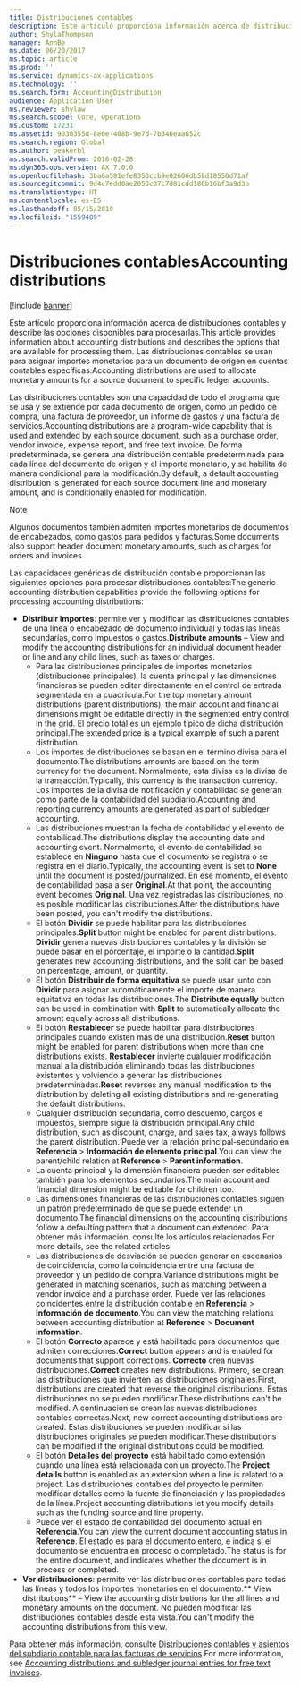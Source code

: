 ```yaml
---
title: Distribuciones contables
description: Este artículo proporciona información acerca de distribuciones contables y describe las opciones disponibles para procesarlas. Las distribuciones contables se usan para asignar importes monetarios para un documento de origen en cuentas contables específicas.
author: ShylaThompson
manager: AnnBe
ms.date: 06/20/2017
ms.topic: article
ms.prod: ''
ms.service: dynamics-ax-applications
ms.technology: ''
ms.search.form: AccountingDistribution
audience: Application User
ms.reviewer: shylaw
ms.search.scope: Core, Operations
ms.custom: 17231
ms.assetid: 9030355d-8e6e-408b-9e7d-7b346eaa652c
ms.search.region: Global
ms.author: peakerbl
ms.search.validFrom: 2016-02-28
ms.dyn365.ops.version: AX 7.0.0
ms.openlocfilehash: 3ba6a581efe8353ccb9e02606db58d18550d71af
ms.sourcegitcommit: 9d4c7edd0ae2053c37c7d81cdd180b16bf3a9d3b
ms.translationtype: HT
ms.contentlocale: es-ES
ms.lasthandoff: 05/15/2019
ms.locfileid: "1559489"
---
```

# <a name="accounting-distributions"></a><span data-ttu-id="d2725-104">Distribuciones contables</span><span class="sxs-lookup"><span data-stu-id="d2725-104">Accounting distributions</span></span>

[!include [banner](../includes/banner.md)]

<span data-ttu-id="d2725-105">Este artículo proporciona información acerca de distribuciones contables y describe las opciones disponibles para procesarlas.</span><span class="sxs-lookup"><span data-stu-id="d2725-105">This article provides information about accounting distributions and describes the options that are available for processing them.</span></span> <span data-ttu-id="d2725-106">Las distribuciones contables se usan para asignar importes monetarios para un documento de origen en cuentas contables específicas.</span><span class="sxs-lookup"><span data-stu-id="d2725-106">Accounting distributions are used to allocate monetary amounts for a source document to specific ledger accounts.</span></span> 

<span data-ttu-id="d2725-107">Las distribuciones contables son una capacidad de todo el programa que se usa y se extiende por cada documento de origen, como un pedido de compra, una factura de proveedor, un informe de gastos y una factura de servicios.</span><span class="sxs-lookup"><span data-stu-id="d2725-107">Accounting distributions are a program-wide capability that is used and extended by each source document, such as a purchase order, vendor invoice, expense report, and free text invoice.</span></span> <span data-ttu-id="d2725-108">De forma predeterminada, se genera una distribución contable predeterminada para cada línea del documento de origen y el importe monetario, y se habilita de manera condicional para la modificación.</span><span class="sxs-lookup"><span data-stu-id="d2725-108">By default, a default accounting distribution is generated for each source document line and monetary amount, and is conditionally enabled for modification.</span></span> 

> [!Note] 
> <span data-ttu-id="d2725-109">Algunos documentos también admiten importes monetarios de documentos de encabezados, como gastos para pedidos y facturas.</span><span class="sxs-lookup"><span data-stu-id="d2725-109">Some documents also support header document monetary amounts, such as charges for orders and invoices.</span></span> 

<span data-ttu-id="d2725-110">Las capacidades genéricas de distribución contable proporcionan las siguientes opciones para procesar distribuciones contables:</span><span class="sxs-lookup"><span data-stu-id="d2725-110">The generic accounting distribution capabilities provide the following options for processing accounting distributions:</span></span>

-   <span data-ttu-id="d2725-111">**Distribuir importes**: permite ver y modificar las distribuciones contables de una línea o encabezado de documento individual y todas las líneas secundarias, como impuestos o gastos.</span><span class="sxs-lookup"><span data-stu-id="d2725-111">**Distribute amounts** – View and modify the accounting distributions for an individual document header or line and any child lines, such as taxes or charges.</span></span>
    -   <span data-ttu-id="d2725-112">Para las distribuciones principales de importes monetarios (distribuciones principales), la cuenta principal y las dimensiones financieras se pueden editar directamente en el control de entrada segmentada en la cuadrícula.</span><span class="sxs-lookup"><span data-stu-id="d2725-112">For the top monetary amount distributions (parent distributions), the main account and financial dimensions might be editable directly in the segmented entry control in the grid.</span></span> <span data-ttu-id="d2725-113">El precio total es un ejemplo típico de dicha distribución principal.</span><span class="sxs-lookup"><span data-stu-id="d2725-113">The extended price is a typical example of such a parent distribution.</span></span>
    -   <span data-ttu-id="d2725-114">Los importes de distribuciones se basan en el término divisa para el documento.</span><span class="sxs-lookup"><span data-stu-id="d2725-114">The distributions amounts are based on the term currency for the document.</span></span> <span data-ttu-id="d2725-115">Normalmente, esta divisa es la divisa de la transacción.</span><span class="sxs-lookup"><span data-stu-id="d2725-115">Typically, this currency is the transaction currency.</span></span> <span data-ttu-id="d2725-116">Los importes de la divisa de notificación y contabilidad se generan como parte de la contabilidad del subdiario.</span><span class="sxs-lookup"><span data-stu-id="d2725-116">Accounting and reporting currency amounts are generated as part of subledger accounting.</span></span>
    -   <span data-ttu-id="d2725-117">Las distribuciones muestran la fecha de contabilidad y el evento de contabilidad.</span><span class="sxs-lookup"><span data-stu-id="d2725-117">The distributions display the accounting date and accounting event.</span></span> <span data-ttu-id="d2725-118">Normalmente, el evento de contabilidad se establece en **Ninguno** hasta que el documento se registra o se registra en el diario.</span><span class="sxs-lookup"><span data-stu-id="d2725-118">Typically, the accounting event is set to **None** until the document is posted/journalized.</span></span> <span data-ttu-id="d2725-119">En ese momento, el evento de contabilidad pasa a ser **Original**.</span><span class="sxs-lookup"><span data-stu-id="d2725-119">At that point, the accounting event becomes **Original**.</span></span> <span data-ttu-id="d2725-120">Una vez registradas las distribuciones, no es posible modificar las distribuciones.</span><span class="sxs-lookup"><span data-stu-id="d2725-120">After the distributions have been posted, you can't modify the distributions.</span></span>
    -   <span data-ttu-id="d2725-121">El botón **Dividir** se puede habilitar para las distribuciones principales.</span><span class="sxs-lookup"><span data-stu-id="d2725-121">**Split** button might be enabled for parent distributions.</span></span> <span data-ttu-id="d2725-122">**Dividir** genera nuevas distribuciones contables y la división se puede basar en el porcentaje, el importe o la cantidad.</span><span class="sxs-lookup"><span data-stu-id="d2725-122">**Split** generates new accounting distributions, and the split can be based on percentage, amount, or quantity.</span></span>
    -   <span data-ttu-id="d2725-123">El botón **Distribuir de forma equitativa** se puede usar junto con **Dividir** para asignar automáticamente el importe de manera equitativa en todas las distribuciones.</span><span class="sxs-lookup"><span data-stu-id="d2725-123">The **Distribute equally** button can be used in combination with **Split** to automatically allocate the amount equally across all distributions.</span></span>
    -   <span data-ttu-id="d2725-124">El botón **Restablecer** se puede habilitar para distribuciones principales cuando existen más de una distribución.</span><span class="sxs-lookup"><span data-stu-id="d2725-124">**Reset** button might be enabled for parent distributions when more than one distributions exists.</span></span> <span data-ttu-id="d2725-125">**Restablecer** invierte cualquier modificación manual a la distribución eliminando todas las distribuciones existentes y volviendo a generar las distribuciones predeterminadas.</span><span class="sxs-lookup"><span data-stu-id="d2725-125">**Reset** reverses any manual modification to the distribution by deleting all existing distributions and re-generating the default distributions.</span></span>
    -   <span data-ttu-id="d2725-126">Cualquier distribución secundaria, como descuento, cargos e impuestos, siempre sigue la distribución principal.</span><span class="sxs-lookup"><span data-stu-id="d2725-126">Any child distribution, such as discount, charge, and sales tax, always follows the parent distribution.</span></span> <span data-ttu-id="d2725-127">Puede ver la relación principal-secundario en **Referencia** &gt; **Información de elemento principal**.</span><span class="sxs-lookup"><span data-stu-id="d2725-127">You can view the parent/child relation at **Reference** &gt; **Parent information**.</span></span>
    -   <span data-ttu-id="d2725-128">La cuenta principal y la dimensión financiera pueden ser editables también para los elementos secundarios.</span><span class="sxs-lookup"><span data-stu-id="d2725-128">The main account and financial dimension might be editable for children too.</span></span>
    -   <span data-ttu-id="d2725-129">Las dimensiones financieras de las distribuciones contables siguen un patrón predeterminado de que se puede extender un documento.</span><span class="sxs-lookup"><span data-stu-id="d2725-129">The financial dimensions on the accounting distributions follow a defaulting pattern that a document can extended.</span></span> <span data-ttu-id="d2725-130">Para obtener más información, consulte los artículos relacionados.</span><span class="sxs-lookup"><span data-stu-id="d2725-130">For more details, see the related articles.</span></span>
    -   <span data-ttu-id="d2725-131">Las distribuciones de desviación se pueden generar en escenarios de coincidencia, como la coincidencia entre una factura de proveedor y un pedido de compra.</span><span class="sxs-lookup"><span data-stu-id="d2725-131">Variance distributions might be generated in matching scenarios, such as matching between a vendor invoice and a purchase order.</span></span> <span data-ttu-id="d2725-132">Puede ver las relaciones coincidentes entre la distribución contable en **Referencia** &gt; **Información de documento**.</span><span class="sxs-lookup"><span data-stu-id="d2725-132">You can view the matching relations between accounting distribution at **Reference** &gt; **Document information**.</span></span>
    -   <span data-ttu-id="d2725-133">El botón **Correcto** aparece y está habilitado para documentos que admiten correcciones.</span><span class="sxs-lookup"><span data-stu-id="d2725-133">**Correct** button appears and is enabled for documents that support corrections.</span></span> <span data-ttu-id="d2725-134">**Correcto** crea nuevas distribuciones.</span><span class="sxs-lookup"><span data-stu-id="d2725-134">**Correct** creates new distributions.</span></span> <span data-ttu-id="d2725-135">Primero, se crean las distribuciones que invierten las distribuciones originales.</span><span class="sxs-lookup"><span data-stu-id="d2725-135">First, distributions are created that reverse the original distributions.</span></span> <span data-ttu-id="d2725-136">Estas distribuciones no se pueden modificar.</span><span class="sxs-lookup"><span data-stu-id="d2725-136">These distributions can't be modified.</span></span> <span data-ttu-id="d2725-137">A continuación se crean las nuevas distribuciones contables correctas.</span><span class="sxs-lookup"><span data-stu-id="d2725-137">Next, new correct accounting distributions are created.</span></span> <span data-ttu-id="d2725-138">Estas distribuciones se pueden modificar si las distribuciones originales se pueden modificar.</span><span class="sxs-lookup"><span data-stu-id="d2725-138">These distributions can be modified if the original distributions could be modified.</span></span>
    -   <span data-ttu-id="d2725-139">El botón **Detalles del proyecto** está habilitado como extensión cuando una línea está relacionada con un proyecto.</span><span class="sxs-lookup"><span data-stu-id="d2725-139">The **Project details** button is enabled as an extension when a line is related to a project.</span></span> <span data-ttu-id="d2725-140">Las distribuciones contables del proyecto le permiten modificar detalles como la fuente de financiación y las propiedades de la línea.</span><span class="sxs-lookup"><span data-stu-id="d2725-140">Project accounting distributions let you modify details such as the funding source and line property.</span></span>
    -   <span data-ttu-id="d2725-141">Puede ver el estado de contabilidad del documento actual en **Referencia**.</span><span class="sxs-lookup"><span data-stu-id="d2725-141">You can view the current document accounting status in **Reference**.</span></span> <span data-ttu-id="d2725-142">El estado es para el documento entero, e indica si el documento se encuentra en proceso o completado.</span><span class="sxs-lookup"><span data-stu-id="d2725-142">The status is for the entire document, and indicates whether the document is in process or completed.</span></span>
-   <span data-ttu-id="d2725-143">**Ver distribuciones**: permite ver las distribuciones contables para todas las líneas y todos los importes monetarios en el documento.</span><span class="sxs-lookup"><span data-stu-id="d2725-143">\*\* View distributions\*\* – View the accounting distributions for the all lines and monetary amounts on the document.</span></span> <span data-ttu-id="d2725-144">No pueden modificar las distribuciones contables desde esta vista.</span><span class="sxs-lookup"><span data-stu-id="d2725-144">You can't modify the accounting distributions from this view.</span></span>


<span data-ttu-id="d2725-145">Para obtener más información, consulte [Distribuciones contables y asientos del subdiario contable para las facturas de servicios](accounting-distributions-subledger-journal-entries-vendor-invoices.md).</span><span class="sxs-lookup"><span data-stu-id="d2725-145">For more information, see [Accounting distributions and subledger journal entries for free text invoices](accounting-distributions-subledger-journal-entries-vendor-invoices.md).</span></span>


